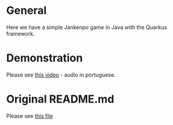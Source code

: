 # General

Here we have a simple Jankenpo game in Java with the Quarkus framework.


# Demonstration

Please see [this video](https://youtu.be/MNiylaXemsk) - audio in portuguese.


# Original README.md

Please see [this file](ORIGINAL_README.md)